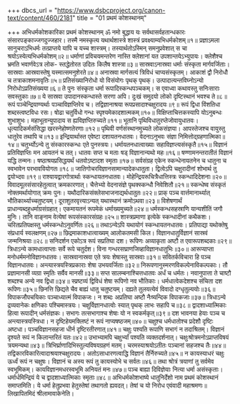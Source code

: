 +++
dbcs_url = "https://www.dsbcproject.org/canon-text/content/460/2181"
title = "01 प्रथमं कोशस्थानम्"

+++
अभिधर्मकोशकारिका
प्रथमं कोशस्थानम्
ॐ नमो बुद्धाय
यः सर्वथासर्वहतान्धकारः 
संसारपङ्काज्जगदुज्जहार। 
तस्मै नमस्कृत्य यथार्थशास्त्रे 
शास्त्रं प्रवक्ष्याम्यभिधर्मकोशम्॥१॥
प्रज्ञाऽमला सानुचराऽभिधर्मः 
तत्प्राप्तये यापि च यच्च शास्त्रम्।
तस्यार्थतोऽस्मिन् समनुप्रवेशात्
स चा श्रयोऽस्येत्यभिधर्मकोशम्॥२॥
धर्माणां प्रविचयमन्तरेण नास्ति 
क्लेशानां यत उपशान्तयेऽभ्युपायः। 
क्लेशैश्च भ्रमति भवार्णवेऽत्र लोक-
स्तद्धेतोरत उदितः किलैष शास्त्रा॥३॥
सास्रवाऽनास्रवा धर्माः संस्कृता मार्गवर्जिताः। 
सास्रवाः आस्रवास्तेषु यस्मात्समनुशेरते॥४॥
अनास्रवा मार्गसत्यं त्रिविधं चाप्यसंस्कृतम्। 
आकाशं द्वौ निरोधौ च तत्राकाशमनावृतिः॥५॥
प्रतिसंख्यानिरोधो यो विसंयोगः पृथक् पृथक्। 
उत्पादात्यन्तविघ्नोऽन्यो निरोधोऽप्रतिसंख्यया॥६॥
ते पुनः संस्कृता धर्मा रूपादिस्कन्धपञ्चकम्। 
स एवाध्वा कथावस्तु सनिःसाराः सवस्तुकाः॥७॥
ये सास्रवा उपादानस्कन्धास्ते सरणा अपि। 
दुःखं समुदयो लोको दृष्टिस्थानं भवश्च ते॥८॥
रूपं पञ्चेन्द्रियाण्यर्थाः पञ्चाविज्ञप्तिरेव च। 
तद्विज्ञानाश्रया रूपप्रसादाश्चक्षुरादयः॥९॥
रूपं द्विधा विंशतिधा शब्दस्त्वष्टविधः रसः। 
षोढा चतुर्विधो गन्धः स्पृश्यमेकादशात्मकम्॥१०॥
विक्षिप्ताचित्तकस्यापि योऽनुबन्धः शुभाशुभः। 
महाभूतान्युपादाय स ह्यविज्ञप्तिरुच्यते॥११॥
भूतानि पृथिविधातुरप्तेजोवायुधातवः। 
धृत्यादिकर्मसंसिद्धा खरस्नेहोष्णतेरणाः॥१२॥
पृथिवी वर्णसंस्थानमुच्यते लोकसंज्ञया।
आपस्तेजश्च वायुस्तु धातुरेव तथापि च॥१३॥
इन्द्रियार्थास्त एवेष्टा दशायतनधातवः। 
वेदनाऽनुभवः संज्ञा निमित्तोद्‍ग्रहणात्मिका॥१४॥
चतुर्भ्योऽन्ये तु संस्कारस्कन्धः एते पुनस्त्रयः। 
धर्मायतनधात्वाख्याः सहाविज्ञप्त्यसंस्कृतै॥१५॥
विज्ञानं प्रतिविज्ञप्तिः मन आयतनं च तत्। 
धातवः सप्त च मताः षड् विज्ञानान्यथो महः॥१६॥
षण्णामनन्तरातीतं विज्ञानं यद्धि तन्मनः। 
षष्ठाश्रयप्रसिद्धयर्थं धतवोऽष्टादश स्मृताः॥१७॥
सर्वसंग्रह एकेन स्कन्धेनायतनेन च 
धातुना च स्वभावेन परभाववियोगतः॥१८॥
जातिगोचरविज्ञानसामान्यादेकधातुता। 
द्वित्वेऽपि चक्षुरादीनां शोभार्थ तु द्वयोभ्दवः॥१९॥
राश्यायद्वारगोत्रार्थाः स्कन्धायतनधातवः। 
मोहेन्द्रियरूचित्रैधात्तिस्त्रः स्कन्धादिदेशनाः॥२०॥
विवादमूलसंसारहेतुत्वात् क्रमकारणात्। 
चैत्तेभ्यो वेदनासंज्ञे पृथक्‍स्कन्धौ निवेशितौ॥२१॥
स्कन्धेष्व संस्कृतं नोक्तमर्थायोगात् क्रमः पुनः। 
यथौदारिकसंक्लेसभाजनाद्यर्थधातुतः॥२२॥
प्राक् पञ्च वार्त्तमानार्थ्यात् भौतिकार्थ्याच्चतुष्टयम्। 
दूराशुतरवृत्त्याऽन्यत् यथास्थानं क्रमोऽथवा॥२३॥
विशेषणार्थं प्राधान्यब्दहुधर्माग्रसंग्रहात्। 
एकमायतनं रूपमेकं धर्माख्यमुच्यते॥२४॥
धर्मस्कन्धसहस्राणि यान्यशीतिं जगौ मुनिः। 
तानि वाङ्नाम वेत्येषां रूपसंस्कारसंग्रहः॥२५॥
शास्त्रप्रमाणा इत्येके स्कन्धादीनां कथैकशः। 
चरितप्रतिपक्षस्तु धर्मस्कन्धोऽनुवर्णितः॥२६॥
तथाऽन्येऽपि यथायोगं स्कन्धायतनधातवः। 
प्रतिपाद्या यथोक्तेषु संप्रधार्य स्वलक्षणम्॥२७॥
छिद्रमाकाशधात्वाख्यम् आलोकतमसी किल। 
विज्ञानधातुर्विज्ञानं सास्रवं जन्मनिश्रयाः॥२८॥
सनिदर्शन एकोऽत्र रूपं सप्रतिघा दश। 
रूपिणः अव्याकृता अष्टौ त एवारूपशब्दकाः॥२९॥
त्रिधाऽन्ये कामधात्वाप्ताः सर्वे रूपे चतुर्दश। 
विना गन्धरसघ्राणजिव्हाविज्ञानधातुभिः॥३०॥
आरूप्याप्ता मनोधर्ममनोविज्ञानधातवः। 
सास्रवानास्रवा एते त्रयः शेषास्तु सास्रवाः॥३१॥
सवितर्कविचारा हि पञ्च विज्ञानधातवः। 
अन्त्यास्त्रयस्त्रिप्रकाराः शेषा उभयवर्जिताः॥३२॥
निरूपणानुस्मरणविकल्पेनाविकल्पकाः। 
तौ प्रज्ञामानसी व्यग्रा स्मृतिः सर्वैव मानसी॥३३॥
सप्त सालम्बनाश्चित्तधातवः अर्धं च धर्मतः। 
नवानुपात्ता ते चाष्टौ शब्दश्च अन्ये नव द्विधा॥३४॥
स्प्रष्टव्यं द्विविधं शेषा रूपिणो नव भौतिकाः। 
धर्मधात्वेकदेशश्च संचिता दश रूपिणः॥३५॥
छिनत्ति छिद्यते चैव बाह्यं धातु चतुष्टयम्। 
दह्यते तुलयत्येवं विवादो दग्‍धृतुल्ययोः॥३६॥
विपाकजौपचयिकाः पञ्चाध्यात्मं विपाकजः। 
न शब्दः अप्रतिघा अष्टौ नैःष्यन्दिक विपाकजाः॥३७॥
त्रिधाऽन्ये द्रव्यवानेकः क्षणिकाः पश्चिमास्त्रयः। 
चक्षुर्विज्ञानधात्वोः स्यात् पृथक् लाभः सहापि च॥३८॥
द्वादशाध्यात्मिकाः हित्वा रूपादीन् धर्मसंज्ञकः। 
सभागः तत्सभागाश्च शेषाः यो न स्वकर्मकृत्॥३९॥
दश भावनया हेयाः पञ्च च अन्त्यास्त्रयस्त्रिधा। 
न दृष्टिहेयमक्लिष्टं न रूपं नाप्यषष्ठजम्॥४०॥
चक्षुश्च धर्मधातोश्च प्रदेशौ दृष्टिः अष्टधा। 
पञ्चविज्ञानसहजा धीर्न दृष्टिरतीरणात्॥४१॥
चक्षुः पश्यति रूपाणि सभागं न तदाश्रितम्। 
विज्ञानं दृश्यते रूपं न किलान्तरितं यतः॥४२॥
उभाभ्यामपि चक्षुर्भ्यां पश्यति व्यक्तदर्शनात्। 
चक्षुःश्रोत्रमनोऽप्राप्तविषयं त्रयमन्यथा॥४३॥
त्रिभिर्घ्राणादिभिस्तुल्यविषयग्रहणं मतम्। 
चरमस्याश्रयोऽतीतः पञ्चानां सहजश्च तैः॥४४॥
तद्विकारविकारित्वादाश्रयाश्चक्षुरादयः। 
अतोऽसाधारणत्वाद्धि विज्ञानं तैर्निरुच्यते॥४५॥
न कायस्याधरं चक्षुः ऊर्ध्वं रूपं न चक्षुषः। 
विज्ञानं च अस्य रूपं तु कायस्योभे च सर्वतः॥४६॥
तथा श्रोत्रं त्रयाणां तु सर्वमेव स्वभूमिकम्। 
कायविज्ञानमधरस्वभूमि अनियतं मनः॥४७॥
पञ्च बाह्या दिविज्ञेयाः नित्या धर्मा असंस्कृताः। 
धर्मार्धमिन्द्रियं ये च द्वादशाध्यात्मिकाः स्मृताः॥४८॥
अभिधर्मकोशभाष्ये धातुनिर्देशो नाम 
प्रथमं कोशस्थानं समाप्तमिति।
ये धर्मा हेतुप्रभवा हेतुस्तेषां तथागतो ह्यवदत्। 
तेषां च यो निरोध  एवंवादी महाश्रमणः॥
लिखापितमिदं श्रीलामावाकेनेति।
